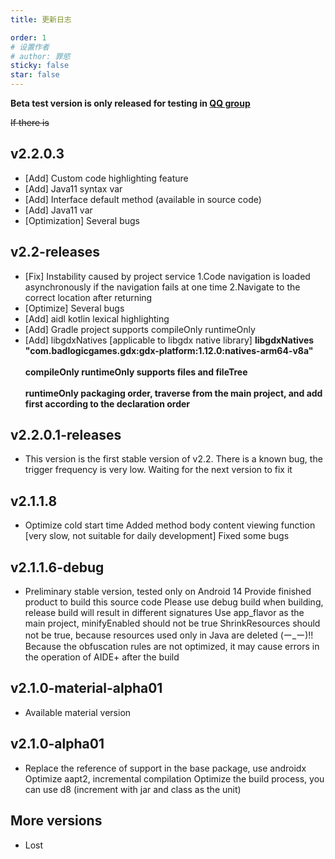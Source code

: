 ```yaml
---
title: 更新日志

order: 1
# 设置作者
# author: 罪慾
sticky: false
star: false
---
```


**Beta test version is only released for testing in **[QQ group](https://qm.qq.com/q/TckcjpX5MO)****

~~If there is~~

## v2.2.0.3
- [Add] Custom code highlighting feature
- [Add] Java11 syntax var
- [Add] Interface default method (available in source code)
- [Add] Java11 var
- [Optimization] Several bugs

## v2.2-releases
- [Fix] Instability caused by project service
1.Code navigation is loaded asynchronously if the navigation fails at one time
2.Navigate to the correct location after returning
- [Optimize] Several bugs
- [Add] aidl kotlin lexical highlighting
- [Add] Gradle project supports compileOnly runtimeOnly
- [Add] libgdxNatives [applicable to libgdx native library]
**libgdxNatives "com.badlogicgames.gdx:gdx-platform:1.12.0:natives-arm64-v8a"<br><br>compileOnly runtimeOnly supports files and fileTree<br><br>runtimeOnly packaging order, traverse from the main project, and add first according to the declaration order**

## v2.2.0.1-releases
- This version is the first stable version of v2.2. There is a known bug, the trigger frequency is very low. Waiting for the next version to fix it


## v2.1.1.8
- Optimize cold start time
Added method body content viewing function [very slow, not suitable for daily development]
Fixed some bugs

## v2.1.1.6-debug
- Preliminary stable version, tested only on Android 14
Provide finished product to build this source code
Please use debug build when building, release build will result in different signatures
Use app_flavor as the main project, minifyEnabled should not be true
ShrinkResources should not be true, because resources used only in Java are deleted (ー_ー)!!
Because the obfuscation rules are not optimized, it may cause errors in the operation of AIDE+ after the build

## v2.1.0-material-alpha01
- Available material version

## v2.1.0-alpha01
- Replace the reference of support in the base package, use androidx
Optimize aapt2, incremental compilation
Optimize the build process, you can use d8 (increment with jar and class as the unit)

## More versions
- Lost

